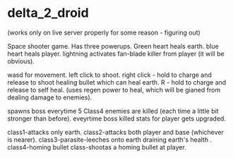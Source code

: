 # delta_2_droid

(works only on live server properly for some reason - figuring out)

Space shooter game.
Has three powerups.
Green heart heals earth.
blue heart heals player.
lightning activates fan-blade killer from player (it will be obvious).

wasd for movement.
left click to shoot.
right click - hold to charge and release to shoot healing bullet which can heal earth.
R - hold to charge and release to self heal.
(uses regen power to heal, which will be gianed from dealing damage to enemies).

spawns boss everytime 5 Class4 enemies are killed (each time a little bit stronger than before).
eveyrtime boss killed stats for player gets upgraded.


class1-attacks only earth.
class2-attacks both player and base (whichever is nearer).
class3-parasite-leeches onto earth draining earth's health .
class4-homing bullet class-shootas a homing bullet at player.
